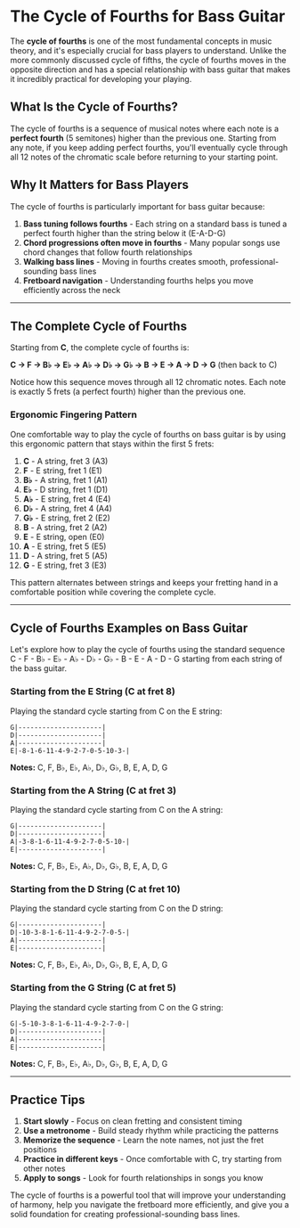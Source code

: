 # The Cycle of Fourths for Bass Guitar

The **cycle of fourths** is one of the most fundamental concepts in music theory, and it's especially crucial for bass players to understand. Unlike the more commonly discussed cycle of fifths, the cycle of fourths moves in the opposite direction and has a special relationship with bass guitar that makes it incredibly practical for developing your playing.

## What Is the Cycle of Fourths?

The cycle of fourths is a sequence of musical notes where each note is a **perfect fourth** (5 semitones) higher than the previous one. Starting from any note, if you keep adding perfect fourths, you'll eventually cycle through all 12 notes of the chromatic scale before returning to your starting point.

## Why It Matters for Bass Players

The cycle of fourths is particularly important for bass guitar because:

1. **Bass tuning follows fourths** - Each string on a standard bass is tuned a perfect fourth higher than the string below it (E-A-D-G)
2. **Chord progressions often move in fourths** - Many popular songs use chord changes that follow fourth relationships
3. **Walking bass lines** - Moving in fourths creates smooth, professional-sounding bass lines
4. **Fretboard navigation** - Understanding fourths helps you move efficiently across the neck

---

## The Complete Cycle of Fourths

Starting from **C**, the complete cycle of fourths is:

**C → F → B♭ → E♭ → A♭ → D♭ → G♭ → B → E → A → D → G** (then back to C)

Notice how this sequence moves through all 12 chromatic notes. Each note is exactly 5 frets (a perfect fourth) higher than the previous one.

### Ergonomic Fingering Pattern

One comfortable way to play the cycle of fourths on bass guitar is by using this ergonomic pattern that stays within the first 5 frets:

1. **C** - A string, fret 3 (A3)
2. **F** - E string, fret 1 (E1)
3. **B♭** - A string, fret 1 (A1)
4. **E♭** - D string, fret 1 (D1)
5. **A♭** - E string, fret 4 (E4)
6. **D♭** - A string, fret 4 (A4)
7. **G♭** - E string, fret 2 (E2)
8. **B** - A string, fret 2 (A2)
9. **E** - E string, open (E0)
10. **A** - E string, fret 5 (E5)
11. **D** - A string, fret 5 (A5)
12. **G** - E string, fret 3 (E3)

This pattern alternates between strings and keeps your fretting hand in a comfortable position while covering the complete cycle.

---

## Cycle of Fourths Examples on Bass Guitar

Let's explore how to play the cycle of fourths using the standard sequence C - F - B♭ - E♭ - A♭ - D♭ - G♭ - B - E - A - D - G starting from each string of the bass guitar.

### Starting from the E String (C at fret 8)

Playing the standard cycle starting from C on the E string:

```tab
G|---------------------|
D|---------------------|
A|---------------------|
E|-8-1-6-11-4-9-2-7-0-5-10-3-|
```

**Notes:** C, F, B♭, E♭, A♭, D♭, G♭, B, E, A, D, G

### Starting from the A String (C at fret 3)

Playing the standard cycle starting from C on the A string:

```tab
G|---------------------|
D|---------------------|
A|-3-8-1-6-11-4-9-2-7-0-5-10-|
E|---------------------|
```

**Notes:** C, F, B♭, E♭, A♭, D♭, G♭, B, E, A, D, G

### Starting from the D String (C at fret 10)

Playing the standard cycle starting from C on the D string:

```tab
G|---------------------|
D|-10-3-8-1-6-11-4-9-2-7-0-5-|
A|---------------------|
E|---------------------|
```

**Notes:** C, F, B♭, E♭, A♭, D♭, G♭, B, E, A, D, G

### Starting from the G String (C at fret 5)

Playing the standard cycle starting from C on the G string:

```tab
G|-5-10-3-8-1-6-11-4-9-2-7-0-|
D|---------------------|
A|---------------------|
E|---------------------|
```

**Notes:** C, F, B♭, E♭, A♭, D♭, G♭, B, E, A, D, G

---

## Practice Tips

1. **Start slowly** - Focus on clean fretting and consistent timing
2. **Use a metronome** - Build steady rhythm while practicing the patterns
3. **Memorize the sequence** - Learn the note names, not just the fret positions
4. **Practice in different keys** - Once comfortable with C, try starting from other notes
5. **Apply to songs** - Look for fourth relationships in songs you know

The cycle of fourths is a powerful tool that will improve your understanding of harmony, help you navigate the fretboard more efficiently, and give you a solid foundation for creating professional-sounding bass lines.